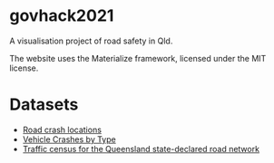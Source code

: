 # govhack2021

A visualisation project of road safety in Qld.

The website uses the Materialize framework, licensed under the MIT license.

# Datasets
- [Road crash locations](https://www.data.qld.gov.au/dataset/crash-data-from-queensland-roads/resource/e88943c0-5968-4972-a15f-38e120d72ec0)
- [Vehicle Crashes by Type](https://www.data.qld.gov.au/dataset/crash-data-from-queensland-roads/resource/f999155b-37f7-48aa-b5dd-644838130b0b)
- [Traffic census for the Queensland state-declared road network](https://www.data.qld.gov.au/dataset/traffic-census-for-the-queensland-state-declared-road-network)
